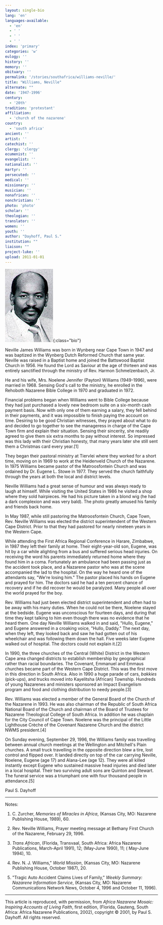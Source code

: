 ```yaml
---
layout: single-bio
lang: 'en'
languages-available:
  - 'en'
  - ' '
  - ' '
  - ' '
index: 'primary'
categories: 'w'
eulogy: ''
history: ''
memory: ''
obituary: ''
permalink: '/stories/southafrica/williams-neville/'
title: "Williams, Neville"
alternate: ""
date: '1947-1996'
century:
  - '20th'
tradition: 'protestant'
affiliation:
  - 'church of the nazarene'
country:
  - 'south africa'
ancient: ''
artist: ''
catechist: ''
clergy: 'clergy'
ecumenist: ''
evangelist: ''
nationalist: ''
martyr: ''
persecuted: ''
medical: ''
missionary: ''
musician: ''
nonafrican: ''
nonchristian: ''
photo: 'photo'
scholar: ''
theologian: ''
translator: ''
women: ''
youth: ''
author: "Dayhoff, Paul S."
institution: ""
liaison: ""
project-luke: ''
upload: 2011-01-01
---
```


![Neville Williams](/images/bio-pics/southafrica/williams-neville/williams_neville.jpg){:class="bio"}

Neville James Williams was born in Wynberg near Cape Town in 1947 and was baptized in the Wynberg Dutch Reformed Church that same year.  Neville was raised in a Baptist home and joined the Battswood Baptist Church in 1956.  He found the Lord as Saviour at the age of thirteen and was entirely sanctified through the ministry of Rev. Harmon Schmelzenbach, Jr.

He and his wife, Mrs. Noelene Jennifer (Payton) Williams (1949-1996), were married in 1968.  Sensing God's call to the ministry, he enrolled in the Rehoboth Nazarene Bible College in 1970 and graduated in 1972.

Financial problems began when Williams went to Bible College because they had just purchased a lovely new bedroom suite on a six-month cash payment basis.  Now with only one of them earning a salary, they fell behind in their payments, and it was impossible to finish paying the account on time.  Desiring to be good Christian witnesses, they prayed about what to do and decided to go together to see the manageress in charge of the Cape Town firm and explain their situation.  Sensing their sincerity, she readily agreed to give them six extra months to pay without interest.  So impressed was this lady with their Christian honesty, that many years later she still sent them a Christmas card every year.[1]

They began their pastoral ministry at Tiervlei where they worked for a short time, moving on in 1969 to work at the Heidenveld Church of the Nazarene. In 1975 Williams became pastor of the Matroosfontein Church and was ordained by Dr. Eugene L. Stowe in 1977.  They served the church faithfully through the years at both the local and district levels.

Neville Williams had a great sense of humour and was always ready to laugh at himself.  While visiting the United States in 1986 he visited a shop where they sold hairpieces.  He had his picture taken in a blond wig (he had a dark complexion and was very bald).  The photo greatly amused his family and friends back  home.

In May 1987, while still pastoring the Matroosfontein Church, Cape Town, Rev. Neville Williams was elected the district superintendent of the Western Cape District.  Prior to that they had pastored for nearly nineteen years in the Western Cape.

While attending the First Africa Regional Conference in Harare, Zimbabwe, in 1987 they left their family at home.  Their eight-year-old son, Eugene, was hit by a car while alighting from a bus and suffered serious head injuries.  On receiving the word his parents immediately returned home where they found him in a coma.  Fortunately an ambulance had been passing just as the accident took place, and a Nazarene pastor who was at the scene accompanied the lad to the hospital.  On the way he heard one of the attendants say, "We're losing him."  The pastor placed his hands on Eugene and prayed for him.  The doctors said he had a ten percent chance of recovery and if he did recover he would be paralyzed.  Many people all over the world prayed for the boy.

Rev. Williams had just been elected district superintendent and often had to be away with his many duties. When he could not be there, Noelene stayed at the bedside.  Eugene was unconscious for fourteen days, and during that time they kept talking to him even though there was no evidence that he heard them.  One day Neville Williams walked in and said, "Hullo, Eugene," and Eugene answered in a croaking voice, "Hullo, Daddy."  The next day, when they left, they looked back and saw he had gotten out of his wheelchair and was following them down the hall.  Five weeks later Eugene walked out of hospital.  The doctors could not explain it.[2]

In 1990, the three churches of the Central (White) District in the Western Cape area changed districts to establish membership by geographical rather than racial boundaries.  The Covenant, Emmanuel and Emmaus churches became part of  the Western Cape District.  This was the first move in this direction in South Africa.  Also in 1990 a huge parade of cars, *bakkies* (pick-ups), and trucks moved into Kayelitsha (African) Township.  Hundreds of young Nazarenes and ministers sponsored an Impact Evangelism program and food and clothing distribution to needy people.[3]

Rev. Williams was elected a member of the General Board of the Church of the Nazarene in 1993. He was also chairman of the Republic of South Africa National Board of the Church and chairman of the Board of Trustees for Nazarene Theological College of South Africa.  In addition he was chaplain for the City Council of Cape Town.  Noelene was the principal of the Little Lighthouse Cr&egrave;che of the Covenant Nazarene Church and the district NWMS president.[4]

On Sunday evening, September 29, 1996, the Williams family was travelling between annual church meetings at the Wellington and Mitchell's Plain churches.  A small truck travelling in the opposite direction blew a tire, lost control and flipped over.  It landed directly on top of the car carrying Neville, Noelene, Eugene (age 17) and Alana-Lee (age 12).  They were all killed instantly except Eugene who sustained massive head injuries and died later in a local hospital.  Their two surviving adult sons are Quinton and Stewart. The funeral service was a triumphant one with four thousand people in attendance.[5]

Paul S. Dayhoff

---

Notes:

1.   C.  Zurcher, *Memories of Miracles in Africa*, (Kansas City, MO: Nazarene Publishing House, 1989), 60.

2. Rev. Neville Williams, Prayer meeting message at Bethany First Church of the Nazarene, February 29, 1996.

3. *Trans African*, (Florida, Transvaal, South Africa: Africa Nazarene Publications, March-April 1991), 12;  (May-June 1990), 11; ( May-June 1994), 10.

4. Rev. N. J. Williams," *World Mission*, (Kansas City, MO: Nazarene Publishing House, October 1987), 20.

5. "Tragic Auto Accident Claims Lives of Family,"  *Weekly Summary: Nazarene Information Service*, (Kansas City, MO: Nazarene Communications Network News, October 4, 1996 and October 11, 1996).

---

This article is reproduced, with permission, from *Africa Nazarene Mosaic: Inspiring Accounts of Living Faith*, first edition, (Florida, Gauteng, South Africa: Africa Nazarene Publications, 2002), copyright &copy; 2001, by Paul S. Dayhoff.  All rights reserved.
